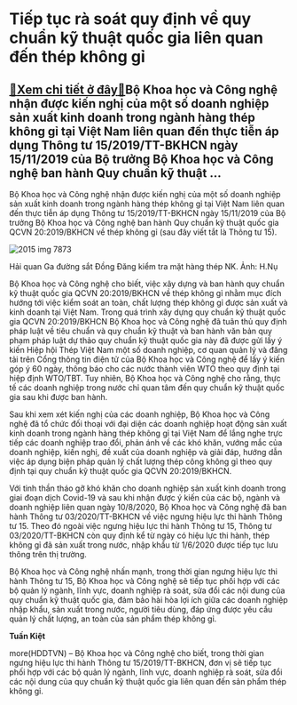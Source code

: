 Tiếp tục rà soát quy định về quy chuẩn kỹ thuật quốc gia liên quan đến thép không gỉ
====================================================================================

[:gift:Xem chi tiết ở đây:gift:](https://hddtvn.com/tiep-tuc-ra-soat-quy-dinh-ve-quy-chuan-ky-thuat-quoc-gia-lien-quan-den-thep-khong-gi/)Bộ Khoa học và Công nghệ nhận được kiến nghị của một số doanh nghiệp sản xuất kinh doanh trong ngành hàng thép không gỉ tại Việt Nam liên quan đến thực tiễn áp dụng Thông tư 15/2019/TT-BKHCN ngày 15/11/2019 của Bộ trưởng Bộ Khoa học và Công nghệ ban hành Quy chuẩn kỹ thuật …
-----------------------------------------------------------------------------------------------------------------------------------------------------------------------------------------------------------------------------------------------------------------------------------


Bộ Khoa học và Công nghệ nhận được kiến nghị của một số doanh nghiệp sản xuất kinh doanh trong ngành hàng thép không gỉ tại Việt Nam liên quan đến thực tiễn áp dụng Thông tư 15/2019/TT-BKHCN ngày 15/11/2019 của Bộ trưởng Bộ Khoa học và Công nghệ ban hành Quy chuẩn kỹ thuật quốc gia QCVN 20:2019/BKHCN về thép không gỉ (sau đây viết tắt là Thông tư 15).





![2015 img 7873](https://haiquanonline.com.vn/stores/news_dataimages/nubt/082020/17/10/in_article/2015_IMG_7873.jpg?rt=20200817105530 "Hải quan Ga đường sắt Đồng Đăng kiểm tra mặt hàng thép NK. Ảnh: H.Nụ")


Hải quan Ga đường sắt Đồng Đăng kiểm tra mặt hàng thép NK. Ảnh: H.Nụ



Bộ Khoa học và Công nghệ cho biết, việc xây dựng và ban hành quy chuẩn kỹ thuật quốc gia QCVN 20:2019/BKHCN về thép không gỉ nhằm mục đích hướng tới việc kiểm soát an toàn, chất lượng thép không gỉ được sản xuất và kinh doanh tại Việt Nam. Trong quá trình xây dựng quy chuẩn kỹ thuật quốc gia QCVN 20:2019/BKHCN Bộ Khoa học và Công nghệ đã tuân thủ quy định pháp luật về tiêu chuẩn và quy chuẩn kỹ thuật và ban hành văn bản quy phạm pháp luật dự thảo quy chuẩn kỹ thuật quốc gia này đã được gửi lấy ý kiến Hiệp hội Thép Việt Nam một số doanh nghiệp, cơ quan quản lý và đăng tải trên Cổng thông tin điện tử của Bộ Khoa học và Công nghệ để lấy ý kiến góp ý 60 ngày, thông báo cho các nước thành viên WTO theo quy định tại hiệp định WTO/TBT. Tuy nhiên, Bộ Khoa học và Công nghệ cho rằng, thực tế các doanh nghiệp trong nước chỉ quan tâm đến quy chuẩn kỹ thuật quốc gia sau khi được ban hành.


Sau khi xem xét kiến nghị của các doanh nghiệp, Bộ Khoa học và Công nghệ đã tổ chức đối thoại với đại diện các doanh nghiệp hoạt động sản xuất kinh doanh trong ngành hàng thép không gỉ tại Việt Nam để lắng nghe trực tiếp các doanh nghiệp trao đổi, phản ánh về các khó khăn, vướng mắc của doanh nghiệp, kiến nghị, đề xuất của doanh nghiệp và giải đáp, hướng dẫn việc áp dụng biện pháp quản lý chất lượng thép công không gỉ theo quy định tại quy chuẩn kỹ thuật quốc gia QCVN 20:2019/BKHCN.


Với tinh thần tháo gỡ khó khăn cho doanh nghiệp sản xuất kinh doanh trong giai đoạn dịch Covid-19 và sau khi nhận được ý kiến của các bộ, ngành và doanh nghiệp liên quan ngày 10/8/2020, Bộ Khoa học và Công nghệ đã ban hành Thông tư 03/2020/TT-BKHCN về việc ngưng hiệu lực thi hành Thông tư 15. Theo đó ngoài việc ngưng hiệu lực thi hành Thông tư 15, Thông tư 03/2020/TT-BKHCN còn quy định kể từ ngày có hiệu lực thi hành, thép không gỉ đã sản xuất trong nước, nhập khẩu từ 1/6/2020 được tiếp tục lưu thông trên thị trường.


Bộ Khoa học và Công nghệ nhấn mạnh, trong thời gian ngưng hiệu lực thi hành Thông tư 15, Bộ Khoa học và Công nghệ sẽ tiếp tục phối hợp với các bộ quản lý ngành, lĩnh vực, doanh nghiệp rà soát, sửa đổi các nội dung của quy chuẩn kỹ thuật quốc gia, đảm bảo hài hòa lợi ích giữa các doanh nghiệp nhập khẩu, sản xuất trong nước, người tiêu dùng, đáp ứng được yêu cầu quản lý chất lượng, an toàn của sản phẩm thép không gỉ.




**Tuấn Kiệt**



more(HDDTVN) – Bộ Khoa học và Công nghệ cho biết, trong thời gian ngưng hiệu lực thi hành Thông tư 15/2019/TT-BKHCN, đơn vị sẽ tiếp tục phối hợp với các bộ quản lý ngành, lĩnh vực, doanh nghiệp rà soát, sửa đổi các nội dung của quy chuẩn kỹ thuật quốc gia liên quan đến sản phẩm thép không gỉ.

